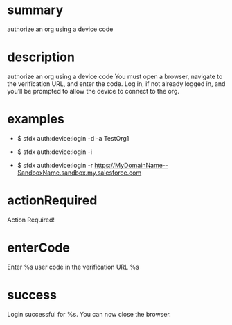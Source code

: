 # summary

authorize an org using a device code

# description

authorize an org using a device code
You must open a browser, navigate to the verification URL, and enter the code. Log in, if not already logged in, and you’ll be prompted to allow the device to connect to the org.

# examples

- $ sfdx auth:device:login -d -a TestOrg1

- $ sfdx auth:device:login -i <OAuth client id>

- $ sfdx auth:device:login -r https://MyDomainName--SandboxName.sandbox.my.salesforce.com

# actionRequired

Action Required!

# enterCode

Enter %s user code in the verification URL %s

# success

Login successful for %s. You can now close the browser.

